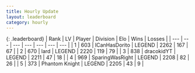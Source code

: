 ```yaml
---
title: Hourly Update
layout: leaderboard
category: hourly
---
```


{: .leaderboard}
| Rank | LV | Player | Division | Elo | Wins | Losses |
| --- | --- | --- | --- | --- | --- | --- |
| <span data-change="0">1</span> | 603 | <span title="ID: 415713">ICanHasDorito</span> | LEGEND | <span data-change="0">2262</span> | <span data-change="0">167</span> | <span data-change="0">67</span> |
| <span data-change="0">2</span> | 670 | <span title="ID: 515615">lard</span> | LEGEND | <span data-change="7">2220</span> | <span data-change="1">119</span> | <span data-change="0">79</span> |
| <span data-change="0">3</span> | 838 | <span title="ID: 4106">dracokidYT</span> | LEGEND | <span data-change="0">2211</span> | <span data-change="0">47</span> | <span data-change="0">18</span> |
| <span data-change="0">4</span> | 969 | <span title="ID: 402846">SparingWasRight</span> | LEGEND | <span data-change="0">2208</span> | <span data-change="0">82</span> | <span data-change="0">26</span> |
| <span data-change="0">5</span> | 373 | <span title="ID: 742939">Phantom Knight</span> | LEGEND | <span data-change="0">2205</span> | <span data-change="0">43</span> | <span data-change="0">9</span> |